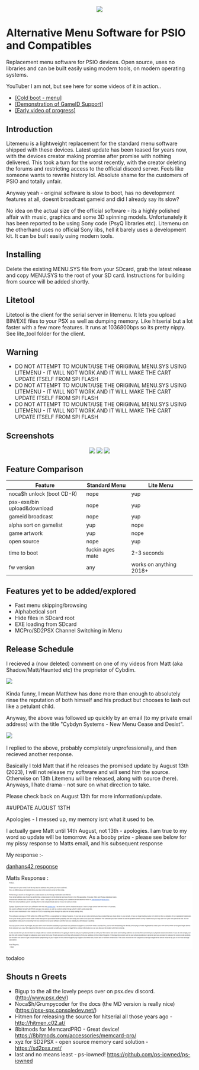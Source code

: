 <p align='center'>
<img align="center"  src="images/litemenu_logo.png">
</p>

# Alternative Menu Software for PSIO and Compatibles

Replacement menu software for PSIO devices. Open source, uses no libraries and can be built easily using modern tools, on modern operating systems.

YouTuber I am not, but see here for some videos of it in action..

* [ [Cold boot - menu]](https://youtu.be/DdBWPib5Gmg)
* [ [Demonstration of GameID Support]](https://youtube.com/shorts/OfLvMkrLHMU)
* [ [Early video of progress]](https://youtu.be/D4ScWW8lv1w)

## Introduction

Litemenu is a lightweight replacement for the standard menu software shipped with these devices. Latest update has been teased for years now, with the devices creator making promise after promise with nothing delivered. This took a turn for the worst recently, with the creator deleting the forums and restricting access to the official discord server. Feels like someone wants to rewrite history lol. Absolute shame for the customers of PSIO and totally unfair. 

Anyway yeah - original software is slow to boot, has no development features at all, doesnt broadcast gameid and did I already say its slow?

No idea on the actual size of the official software - its a highly polished affair with music, graphics and some 3D spinning models. Unfortunately it has been reported to be using Sony code (PsyQ libraries etc).
Litemenu on the otherhand uses no official Sony libs, hell it barely uses a development kit. It can be built easily using modern tools.

## Installing

Delete the existing MENU.SYS file from your SDcard, grab the latest release and copy MENU.SYS to the root of your SD card. 
Instructions for building from source will be added shortly.

## Litetool

Litetool is the client for the serial server in litemenu. It lets you upload BIN/EXE files to your PSX as well as dumping memory. Like hitserial but a lot faster with a few more features. It runs at 1036800bps so its pretty nippy. See lite_tool folder for the client.

## Warning

* DO NOT ATTEMPT TO MOUNT/USE THE ORIGINAL MENU.SYS USING LITEMENU - IT WILL NOT WORK AND IT WILL MAKE THE CART UPDATE ITSELF FROM SPI FLASH
* DO NOT ATTEMPT TO MOUNT/USE THE ORIGINAL MENU.SYS USING LITEMENU - IT WILL NOT WORK AND IT WILL MAKE THE CART UPDATE ITSELF FROM SPI FLASH
* DO NOT ATTEMPT TO MOUNT/USE THE ORIGINAL MENU.SYS USING LITEMENU - IT WILL NOT WORK AND IT WILL MAKE THE CART UPDATE ITSELF FROM SPI FLASH

## Screenshots
<p align='center'>
<img align="center"  src="images/litemenu_logoscreen.png">
<img align="center"  src="images/litemenu_gamelist.jpg">
<img align="center"  src="images/litemenu_sysinfo.jpg">

</p>

## Feature Comparison

Feature|Standard Menu | Lite Menu |
------------|-----|----|
noca$h unlock (boot CD-R)| nope | yup
psx-exe/bin upload&download| nope | yup
gameid broadcast|nope|yup
alpha sort on gamelist |yup|nope
game artwork | yup| nope
open source |nope|yup
time to boot | fuckin ages mate | 2-3 seconds
fw version | any | works on anything 2018+

## Features yet to be added/explored
* Fast menu skipping/browsing
* Alphabetical sort
* Hide files in SDcard root
* EXE loading from SDcard
* MCPro/SD2PSX Channel Switching in Menu

## Release Schedule

I recieved a (now deleted) comment on one of my videos from Matt (aka Shadow/Matt/Haunted etc) the proprietor of Cybdim.


<img  src="images/shadow_message1.PNG"></br>


Kinda funny, I mean Matthew has done more than enough to absolutely rinse the reputation of both himself and his product but chooses to lash out like a petulant child.

Anyway, the above was followed up quickly by an email (to my private email address) with the title "Cybdyn Systems - New Menu Cease and Desist".

<img  src="images/shadow_message2.PNG"></br>

I replied to the above, probably completely unprofessionally, and then recieved another response. 

Basically I told Matt that if he releases the promised update by August 13th (2023), I will not release my software and will send him the source. Otherwise on 13th Litemenu will be released, along with source (here). Anyways, I hate drama - not sure on what direction to take.

Please check back on August 13th for more information/update.

##UPDATE AUGUST 13TH

Apologies - I messed up, my memory isnt what it used to be.

I actually gave Matt until 14th August, not 13th - apologies. I am true to my word so update will be tomorrow.
As a booby prize - please see below for my pissy response to Matts email, and his subsequent response

My response :-

[danhans42 response](images/danhans_response.pdf)

Matts Response : <img  src="images/shadow_message3.png"></br>



todaloo

## Shouts n Greets

* Bigup to the all the lovely peeps over on psx.dev discord. (http://www.psx.dev/)
* Noca$h/Grumpycoder for the docs (the MD version is really nice) (https://psx-spx.consoledev.net/)
* Hitmen for releasing the source for hitserial all those years ago - http://hitmen.c02.at/
* 8bitmods for MemcardPRO - Great device! https://8bitmods.com/accessories/memcard-pro/
* xyz for SD2PSX - open source memory card solution  - https://sd2psx.net/
* last and no means least - ps-iowned! https://github.com/ps-iowned/ps-iowned
  
  








